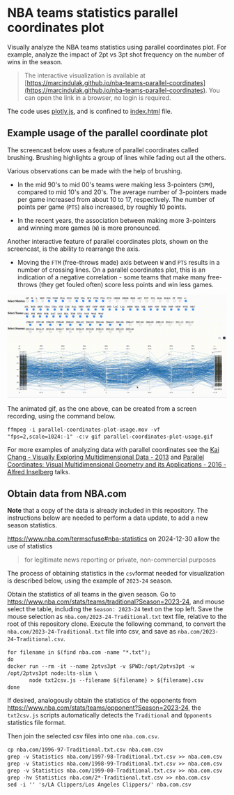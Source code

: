 # NBA teams statistics parallel coordinates plot

Visually analyze the NBA teams statistics using parallel coordinates plot.
For example, analyze the impact of 2pt vs 3pt shot frequency on the number of wins in the season.

> The interactive visualization is available at
  [https://marcindulak.github.io/nba-teams-parallel-coordinates](https://marcindulak.github.io/nba-teams-parallel-coordinates).
  You can open the link in a browser, no login is required.

The code uses [plotly.js](https://plotly.com/javascript/parallel-coordinates-plot/),
and is confined to [index.html](./index.html) file.

## Example usage of the parallel coordinate plot

The screencast below uses a feature of parallel coordinates called brushing.
Brushing highlights a group of lines while fading out all the others.

Various observations can be made with the help of brushing.

- In the mid 90's to mid 00's teams were making less 3-pointers (`3PM`), compared to mid 10's and 20's.
  The average number of 3-pointers made per game increased from about 10 to 17, respectively.
  The number of points per game (`PTS`) also increased, by roughly 10 points.

- In the recent years, the association between making more 3-pointers and winning more games (`W`) is more pronounced.

Another interactive feature of parallel coordinates plots, shown on the screencast, is the ability to rearrange the axis.

- Moving the `FTM` (free-throws made) axis between `W` and `PTS` results in a number of crossing lines.
  On a parallel coordinates plot, this is an indication of a negative correlation - some teams that make many free-throws (they get fouled often) score less points and win less games.

![parallel-coordinates-plot-usage.git](./parallel-coordinates-plot-usage.gif)

The animated gif, as the one above, can be created from a screen recording, using the command below.

```shell
ffmpeg -i parallel-coordinates-plot-usage.mov -vf "fps=2,scale=1024:-1" -c:v gif parallel-coordinates-plot-usage.gif
```

For more examples of analyzing data with parallel coordinates see the
[Kai Chang - Visually Exploring Multidimensional Data - 2013](https://www.youtube.com/watch?v=ypc7Ul9LkxA)
and
[Parallel Coordinates: Visual Multidimensional Geometry and its Applications - 2016 - Alfred Inselberg](https://www.youtube.com/watch?v=aTkzWEB14Lo) talks.

## Obtain data from NBA.com

**Note** that a copy of the data is already included in this repository.
The instructions below are needed to perform a data update, to add a new season statistics.

https://www.nba.com/termsofuse#nba-statistics on 2024-12-30 allow the use of statistics

> for legitimate news reporting or private, non-commercial purposes

The process of obtaining statistics in the `csv`format needed for visualization is described below,
using the example of `2023-24` season.

Obtain the statistics of all teams in the given season.
Go to https://www.nba.com/stats/teams/traditional?Season=2023-24,
and mouse select the table, including the `Season: 2023-24` text on the top left.
Save the mouse selection as `nba.com/2023-24-Traditional.txt` text file, relative to the root of this repository clone.
Execute the following command, to convert the `nba.com/2023-24-Traditional.txt` file into csv,
and save as `nba.com/2023-24-Traditional.csv`.

```shell
for filename in $(find nba.com -name "*.txt");
do
docker run --rm -it --name 2ptvs3pt -v $PWD:/opt/2ptvs3pt -w /opt/2ptvs3pt node:lts-slim \
       node txt2csv.js --filename ${filename} > ${filename}.csv
done
```

If desired, analogously obtain the statistics of the opponents from https://www.nba.com/stats/teams/opponent?Season=2023-24,
the `txt2csv.js` scripts automatically detects the `Traditional` and `Opponents` statistics file format.

Then join the selected csv files into one `nba.com.csv`.

```shell
cp nba.com/1996-97-Traditional.txt.csv nba.com.csv
grep -v Statistics nba.com/1997-98-Traditional.txt.csv >> nba.com.csv
grep -v Statistics nba.com/1998-99-Traditional.txt.csv >> nba.com.csv
grep -v Statistics nba.com/1999-00-Traditional.txt.csv >> nba.com.csv
grep -hv Statistics nba.com/2*-Traditional.txt.csv >> nba.com.csv
sed -i '' 's/LA Clippers/Los Angeles Clippers/' nba.com.csv
```
